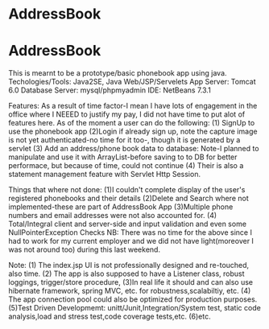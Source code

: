 # AddressBook

# AddressBook

This is mearnt to be a prototype/basic phonebook app using java.
Techologies/Tools: Java2SE, Java Web/JSP/Servelets
App Server: Tomcat 6.0
Database Server: mysql/phpmyadmin
IDE: NetBeans 7.3.1

Features:
As a result of time factor-I mean I have lots of engagement in the office where I NEEED to justify my pay, I did not have time to put alot of features here. As of the moment a user can do the following:
(1) SignUp to use the phonebook app
(2)Login if already sign up, note the capture image is not yet authenticated-no time for it too-, though it is generated by a servlet
(3) Add an address/phone book data to database: Note-I planned to manipulate and use it with ArrayList-before saving to to DB for better performace, but because of time, could not continue
(4) Their is also a statement management feature with Servlet Http Session.

Things that where not done:
(1)I couldn't complete display of the user's registered phonebooks and their details
(2)Delete and Search where not implemented-these are part of AddressBook App
(3)Multiple phone numbers and email addresses were not also accounted for.
(4) Total/Integral client and server-side and input  validation and even some NullPointerException Checks
NB: There was no time for the above since I had to work for my current employer and we did not have light(moreover I was not around too) during this last weekend.

Note:
(1) The index.jsp UI is not professionally designed and re-touched, also time.
(2) The app is also supposed to have a Listener class, robust loggings, trigger/store procedure,
(3)In real life it should and can also use hibernate framework, spring MVC, etc. for robustness,scalabiltiy, etc.
(4) The app connection pool could also be optimized for production purposes.
(5)Test Driven Developmemt: unitt/Junit,Integration/System test, static code analysis,load and stress test,code coverage tests,etc.
(6)etc.
